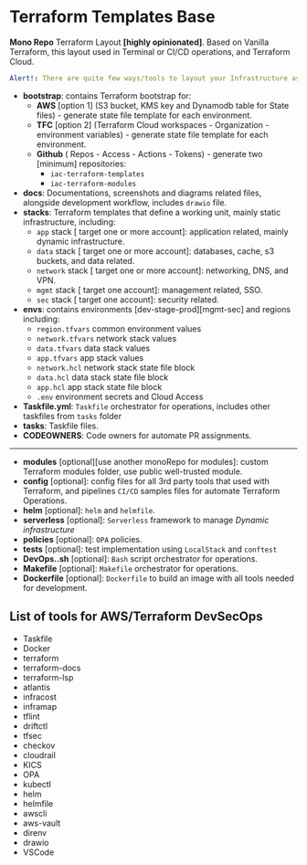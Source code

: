 # Terraform Templates Base

**Mono Repo** Terraform Layout **[highly opinionated]**. Based on Vanilla Terraform, this layout used in Terminal or CI/CD operations, and Terraform Cloud.

```yaml
Alert!: There are quite few ways/tools to layout your Infrastructure as code. this is for plain vanilla Terraform.
```

- **bootstrap**: contains Terraform bootstrap for:
  - **AWS** [option 1] (S3 bucket, KMS key and Dynamodb table for State files) - generate state file template for each environment.
  - **TFC** [option 2] (Terraform Cloud workspaces - Organization - environment variables) - generate state file template for each environment.
  - **Github** ( Repos - Access - Actions - Tokens) - generate two [minimum] repositories:
    - `iac-terraform-templates`
    - `iac-terraform-modules`
- **docs**: Documentations, screenshots and diagrams related files, alongside development workflow, includes `drawio` file.
- **stacks**: Terraform templates that define a working unit, mainly static infrastructure, including:
  - `app` stack [ target one or more account]: application related, mainly dynamic infrastructure.
  - `data` stack [ target one or more account]: databases, cache, s3 buckets, and data related.
  - `network` stack [ target one or more account]: networking, DNS, and VPN.
  - `mgmt` stack [ target one account]: management related, SSO.
  - `sec` stack [ target one account]: security related.
- **envs**: contains environments [dev-stage-prod][mgmt-sec] and regions including:
  - `region.tfvars` common environment values
  - `network.tfvars` network stack values
  - `data.tfvars` data stack values
  - `app.tfvars` app stack values
  - `network.hcl` network stack state file block
  - `data.hcl` data stack state file block
  - `app.hcl` app stack state file block
  - `.env` environment secrets and Cloud Access
- **Taskfile.yml**: `Taskfile` orchestrator for operations, includes other taskfiles from `tasks` folder
- **tasks**: Taskfile files.
- **CODEOWNERS**: Code owners for automate PR assignments.

---

- **modules** [optional][use another monoRepo for modules]: custom Terraform modules folder, use public well-trusted module.
- **config** [optional]: config files for all 3rd party tools that used with Terraform, and pipelines `CI/CD` samples files for automate Terraform Operations.
- **helm** [optional]: `helm` and `helmfile`.
- **serverless** [optional]: `Serverless` framework to manage *Dynamic infrastructure*
- **policies** [optional]: `OPA` policies.
- **tests** [optional]: test implementation using `LocalStack` and `conftest`
- **DevOps..sh** [optional]: `Bash` script orchestrator for operations.
- **Makefile** [optional]: `Makefile` orchestrator for operations.
- **Dockerfile** [optional]: `Dockerfile` to build an image with all tools needed for development.

## List of tools for AWS/Terraform DevSecOps

- Taskfile
- Docker
- terraform
- terraform-docs
- terraform-lsp
- atlantis
- infracost
- inframap
- tflint
- driftctl
- tfsec
- checkov
- cloudrail
- KICS
- OPA
- kubectl
- helm
- helmfile
- awscli
- aws-vault
- direnv
- drawio
- VSCode